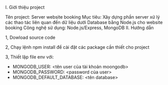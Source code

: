 I. Giới thiệu project

Tên project: Server website booking
Mục tiêu: Xây dựng phần server xử lý các thao tác liên quan đến dữ liệu dưới Database bằng Node.js cho website booking
Công nghệ sử dụng: Node.js/Express, MongoDB
II. Hướng dẫn

1, Dowload source code

2, Chạy lệnh npm install để cài đặt các package cần thiết cho project

3, Thiết lập file env với:

- MONGODB_USER: <tên user của tài khoản moongodb>
- MONGODB_PASSWORD: <password của user>
- MONGODB_DEFAULT_DATABASE: <tên database>
